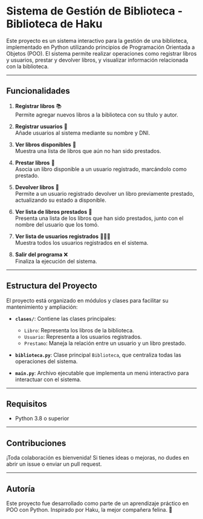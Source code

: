 # Sistema de Gestión de Biblioteca - Biblioteca de Haku

Este proyecto es un sistema interactivo para la gestión de una biblioteca, implementado en Python utilizando principios de Programación Orientada a Objetos (POO). El sistema permite realizar operaciones como registrar libros y usuarios, prestar y devolver libros, y visualizar información relacionada con la biblioteca.

---

## Funcionalidades

1. **Registrar libros** 📚  
   Permite agregar nuevos libros a la biblioteca con su título y autor.

2. **Registrar usuarios** 👤  
   Añade usuarios al sistema mediante su nombre y DNI.

3. **Ver libros disponibles** 📖  
   Muestra una lista de libros que aún no han sido prestados.

4. **Prestar libros** 📘  
   Asocia un libro disponible a un usuario registrado, marcándolo como prestado.

5. **Devolver libros** 🔄  
   Permite a un usuario registrado devolver un libro previamente prestado, actualizando su estado a disponible.

6. **Ver lista de libros prestados** 📝  
   Presenta una lista de los libros que han sido prestados, junto con el nombre del usuario que los tomó.

7. **Ver lista de usuarios registrados** 🧑‍🤝‍🧑  
   Muestra todos los usuarios registrados en el sistema.

8. **Salir del programa** ❌  
   Finaliza la ejecución del sistema.

---

## Estructura del Proyecto

El proyecto está organizado en módulos y clases para facilitar su mantenimiento y ampliación:

- **`clases/`**: Contiene las clases principales:
  - `Libro`: Representa los libros de la biblioteca.
  - `Usuario`: Representa a los usuarios registrados.
  - `Prestamo`: Maneja la relación entre un usuario y un libro prestado.

- **`biblioteca.py`**: Clase principal `Biblioteca`, que centraliza todas las operaciones del sistema.

- **`main.py`**: Archivo ejecutable que implementa un menú interactivo para interactuar con el sistema.

---

## Requisitos

- Python 3.8 o superior

---

## Contribuciones

¡Toda colaboración es bienvenida! Si tienes ideas o mejoras, no dudes en abrir un issue o enviar un pull request.

---

## Autoría
Este proyecto fue desarrollado como parte de un aprendizaje práctico en POO con Python.
Inspirado por Haku, la mejor compañera felina. 🐾
